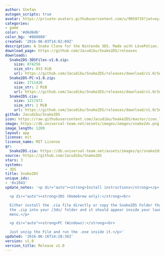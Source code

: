 ```yaml
---
author: Stefan
autogen_scripts: true
avatar: https://private-avatars.githubusercontent.com/u/9059719?jwt=eyJhbGciOiJIUzI1NiIsInR5cCI6IkpXVCJ9.eyJpc3MiOiJnaXRodWIuY29tIiwiYXVkIjoicmF3LmdpdGh1YnVzZXJjb250ZW50LmNvbSIsImtleSI6ImtleTEiLCJleHAiOjE3MzQ2NTY0MDAsIm5iZiI6MTczNDY1NTIwMCwicGF0aCI6Ii91LzkwNTk3MTkifQ.Nxo9eqDvDvdqwuEWYaLyUY9y_D4RzuAcvTDhPSeDC28&v=4
categories:
- game
color: '#d6d6d6'
color_bg: '#808080'
created: '2016-06-03T14:02:09Z'
description: A Snake Clone for the Nintendo 3DS. Made with LövePotion.
download_page: https://github.com/Jacudibu/Snake2DS/releases
downloads:
  Snake2DS-3DSFiles-v1.0.zip:
    size: 874256
    size_str: 853 KiB
    url: https://github.com/Jacudibu/Snake2DS/releases/download/v1.0/Snake2DS-3DSFiles-v1.0.zip
  Snake2DS-PC-v1.0.zip:
    size: 2711426
    size_str: 2 MiB
    url: https://github.com/Jacudibu/Snake2DS/releases/download/v1.0/Snake2DS-PC-v1.0.zip
  Snake2DS.cia:
    size: 1217472
    size_str: 1 MiB
    url: https://github.com/Jacudibu/Snake2DS/releases/download/v1.0/Snake2DS.cia
github: Jacudibu/Snake2DS
icon: https://raw.githubusercontent.com/Jacudibu/Snake2DS/master/icon_large.png
image: https://db.universal-team.net/assets/images/images/snake2ds.png
image_length: 1209
layout: app
license: mit
license_name: MIT License
qr:
  Snake2DS.cia: https://db.universal-team.net/assets/images/qr/snake2ds-cia.png
source: https://github.com/Jacudibu/Snake2DS
stars: 3
systems:
- 3DS
title: Snake2DS
unique_ids:
- '0x1043'
update_notes: '<p dir="auto"><strong>Install instructions</strong></p>

  <p dir="auto"><strong>3DS (Homebrew only):</strong><br>

  Either install the .cia file directly or copy the Snake2DS Folder that''s inside
  the .zip into your /3ds/ folder and it should appear inside your launcher''s home
  menu.</p>

  <p dir="auto"><strong>PC (Windows):</strong><br>

  Just unzip the File and run the .exe inside it.</p>'
updated: '2016-06-16T14:28:38Z'
version: v1.0
version_title: Release v1.0
---
```

